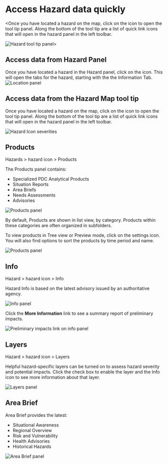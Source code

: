 # Access Hazard data quickly
<Once you have located a hazard on the map, click on the icon to open the tool tip panel. Along the bottom of the tool tip are a list of quick link icons that will open in the hazard panel in the left toolbar.

![Hazard tool tip panel](https://github.com/LuigiBella/PDC_test/blob/master/images/2.1_figure_3)>

## Access data from Hazard Panel

Once you have located a hazard in the Hazard panel, click on the icon. This will open the tabs for the hazard, starting with the the Information Tab. 
![Location panel](https://github.com/LuigiBella/PDC_test/blob/master/images/2.3_figure_1.png)

## Access data from the Hazard Map tool tip
Once you have located a hazard on the map, click on the icon to open the tool tip panel. Along the bottom of the tool tip are a list of quick link icons that will open in the hazard panel in the left toolbar.

![Hazard Icon severities](https://github.com/LuigiBella/PDC_test/blob/master/images/2.1_figure_3.png)

## Products
Hazards > hazard icon > Products

The Products panel contains:
- Specialized PDC Analytical Products
- Situation Reports
- Area Briefs
- Needs Assessments
- Advisories

![Products panel](https://github.com/LuigiBella/PDC_test/blob/master/images/2.3_figure_3.png)

By default, Products are shown in list view, by category. Products within these categories are often organized in subfolders.

To view products in Tree view or Preview mode, click on the settings icon. You will also find options to sort the products by time period and name.

![Products panel](https://github.com/LuigiBella/PDC_test/blob/master/images/2.3_figure_3a.png)


## Info
Hazard > hazard icon > Info

Hazard Info is based on the latest advisory issued by an authoritative agency. 

![Info panel](https://github.com/LuigiBella/PDC_test/blob/master/images/2.3_figure_4.png)

Click the **More Information** link to see a summary report of preliminary impacts.

![Preliminary impacts link on info panel](https://github.com/LuigiBella/PDC_test/blob/master/images/2.3_figure_5.png)

## Layers
Hazard > hazard icon > Layers

Helpful hazard-specific layers can be turned on to assess hazard severity and potential impacts. Click the check box to enable the layer and the Info icon to see more information about that layer.

![Layers panel](https://github.com/LuigiBella/PDC_test/blob/master/images/2.3_figure_6.png)

## Area Brief
Area Brief provides the latest:
- Situational Awareness
- Regional Overview
- Risk and Vulnerability
- Health Advisories
- Historical Hazards

![Area Brief panel](https://github.com/LuigiBella/PDC_test/blob/master/images/2.3_figure_7.png)